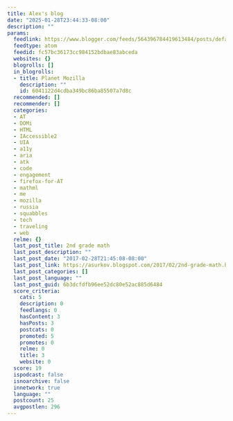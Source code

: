 ```yaml
---
title: Alex's blog
date: "2025-01-28T23:44:33-08:00"
description: ""
params:
  feedlink: https://www.blogger.com/feeds/564396784419613484/posts/default
  feedtype: atom
  feedid: fc57bc36173cc984152bdbae83abceda
  websites: {}
  blogrolls: []
  in_blogrolls:
  - title: Planet Mozilla
    description: ""
    id: 6041122d4cdba349bc86ba85507a7d8c
  recommended: []
  recommender: []
  categories:
  - AT
  - DOMi
  - HTML
  - IAccessible2
  - UIA
  - a11y
  - aria
  - atk
  - code
  - engagement
  - firefox-for-AT
  - mathml
  - me
  - mozilla
  - russia
  - squabbles
  - tech
  - traveling
  - web
  relme: {}
  last_post_title: 2nd grade math
  last_post_description: ""
  last_post_date: "2017-02-28T21:45:08-08:00"
  last_post_link: https://asurkov.blogspot.com/2017/02/2nd-grade-math.html
  last_post_categories: []
  last_post_language: ""
  last_post_guid: 6b3dcfdfb96ee52dc80e52ac885d6484
  score_criteria:
    cats: 5
    description: 0
    feedlangs: 0
    hasContent: 3
    hasPosts: 3
    postcats: 0
    promoted: 5
    promotes: 0
    relme: 0
    title: 3
    website: 0
  score: 19
  ispodcast: false
  isnoarchive: false
  innetwork: true
  language: ""
  postcount: 25
  avgpostlen: 296
---
```

